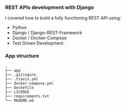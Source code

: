 ### REST APIs development with Django

I covered how to build a fully functioning REST API using:

- Python
- Django / Django-REST-Framework
- Docker / Docker-Compose
- Test Driven Development

### App structure

<!-- .
├── .gitingore `contains git ignore configuration`
├── docker-compose.yml `Define the services fro our app`
├── Dockefile `contains configurations to create docker image`
├── LICENCE `MIT licence file`
├── README.md `project explanations`
├── requirements.txt `contains python packages for this application`
├── app
│   ├── 
│   └──  -->
    .
    ├── app                   
    ├── .gitingore   
    ├── .travis.yml      
    ├── docker-compose.yml    
    ├── Dockefile                  
    ├── LICENSE
    ├── requirements.txt                
    └── README.md

